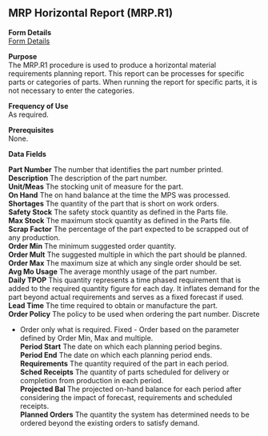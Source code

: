 ##  MRP Horizontal Report (MRP.R1)

<PageHeader />

**Form Details**  
[ Form Details ](MRP-R1-1/README.md)   

**Purpose**  
The MRP.R1 procedure is used to produce a horizontal material requirements
planning report. This report can be processes for specific parts or categories
of parts. When running the report for specific parts, it is not necessary to
enter the categories.

**Frequency of Use**  
As required.

**Prerequisites**  
None.

**Data Fields**

**Part Number** The number that identifies the part number printed.  
**Description** The description of the part number.  
**Unit/Meas** The stocking unit of measure for the part.  
**On Hand** The on hand balance at the time the MPS was processed.  
**Shortages** The quantity of the part that is short on work orders.  
**Safety Stock** The safety stock quantity as defined in the Parts file.  
**Max Stock** The maximum stock quantity as defined in the Parts file.  
**Scrap Factor** The percentage of the part expected to be scrapped out of any
production.  
**Order Min** The minimum suggested order quantity.  
**Order Mult** The suggested multiple in which the part should be planned.  
**Order Max** The maximum size at which any single order should be set.  
**Avg Mo Usage** The average monthly usage of the part number.  
**Daily TPOP** This quantity represents a time phased requirement that is
added to the required quantity figure for each day. It inflates demand for the
part beyond actual requirements and serves as a fixed forecast if used.  
**Lead Time** The time required to obtain or manufacture the part.  
**Order Policy** The policy to be used when ordering the part number. Discrete
- Order only what is required. Fixed - Order based on the parameter defined by
Order Min, Max and multiple.  
**Period Start** The date on which each planning period begins.  
**Period End** The date on which each planning period ends.  
**Requirements** The quantity required of the part in each period.  
**Sched Receipts** The quantity of parts scheduled for delivery or completion
from production in each period.  
**Projected Bal** The projected on-hand balance for each period after
considering the impact of forecast, requirements and scheduled receipts.  
**Planned Orders** The quantity the system has determined needs to be ordered
beyond the existing orders to satisfy demand.  
  
<badge text= "Version 8.10.57" vertical="middle" />

<PageFooter />
